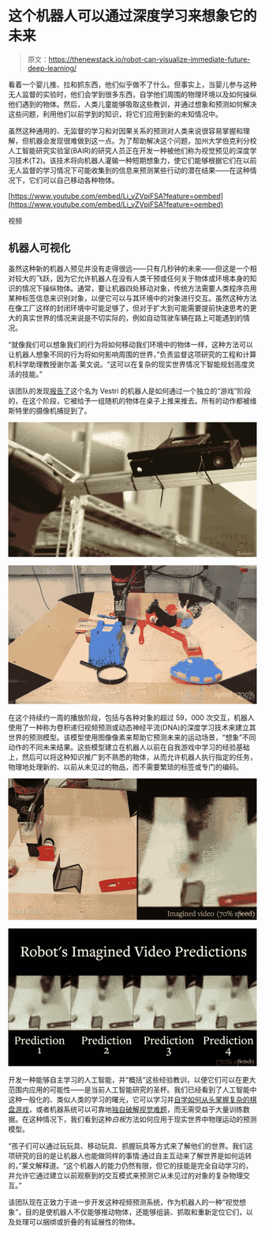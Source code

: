 # 这个机器人可以通过深度学习来想象它的未来

> 原文：<https://thenewstack.io/robot-can-visualize-immediate-future-deep-learning/>

看着一个婴儿推、拉和抓东西，他们似乎做不了什么。但事实上，当婴儿参与这种无人监督的实验时，他们会学到很多东西，自学他们周围的物理环境以及如何操纵他们遇到的物体。然后，人类儿童能够吸取这些教训，并通过想象和预测如何解决这些问题，利用他们以前学到的知识，将它们应用到新的未知情况中。

虽然这种通用的、无监督的学习和对因果关系的预测对人类来说很容易掌握和理解，但机器会发现很难做到这一点。为了帮助解决这个问题，加州大学伯克利分校人工智能研究实验室(BAIR)的研究人员正在开发一种被他们称为视觉预见的深度学习技术(T2)。该技术将向机器人灌输一种短期想象力，使它们能够根据它们在以前无人监督的学习情况下可能收集到的信息来预测某些行动的潜在结果——在这种情况下，它们可以自己移动各种物体。

[https://www.youtube.com/embed/Li_vZVpiFSA?feature=oembed](https://www.youtube.com/embed/Li_vZVpiFSA?feature=oembed)

视频

## 机器人可视化

虽然这种新的机器人预见并没有走得很远——只有几秒钟的未来——但这是一个相对较大的飞跃，因为它允许机器人在没有人类干预或任何关于物体或环境本身的知识的情况下操纵物体。通常，要让机器四处移动对象，传统方法需要人类程序员用某种标签信息来识别对象，以便它可以与其环境中的对象进行交互。虽然这种方法在像工厂这样的封闭环境中可能足够了，但对于扩大到可能需要提前快速思考的更大的真实世界的情况来说是不切实际的，例如自动驾驶车辆在路上可能遇到的情况。

“就像我们可以想象我们的行为将如何移动我们环境中的物体一样，这种方法可以让机器人想象不同的行为将如何影响周围的世界，”负责监督这项研究的工程和计算机科学助理教授谢尔盖·莱文说。“这可以在复杂的现实世界情况下智能规划高度灵活的技能。”

该团队的发现[报告了](https://arxiv.org/pdf/1605.07157.pdf)这个名为 Vestri 的机器人是如何通过一个独立的“游戏”阶段的，在这个阶段，它被给予一组随机的物体在桌子上推来推去。所有的动作都被维斯特里的摄像机捕捉到了。

![](img/ec070acd92e69b8bcbef3c927b6dbf49.png)

![](img/a61dc9b80282b1baf7a09b6123e3912b.png)

在这个持续约一周的播放阶段，包括与各种对象的超过 59，000 次交互，机器人使用了一种称为卷积递归视频预测或动态神经平流(DNA)的深度学习技术来建立其世界的预测模型。该模型使用图像像素来帮助它预测未来的运动场景，“想象”不同动作的不同未来结果。这些模型建立在机器人以前在自我游戏中学习的经验基础上，然后可以将这种知识推广到不熟悉的物体，从而允许机器人执行指定的任务，物理地处理新的、以前从未见过的物品，而不需要繁琐的标签或专门的编码。

![](img/bb01b010ea114ccd85d475878b3e3d8a.png)

![](img/48e7eb6bf4d9375165d2b83d1ccb688d.png)

开发一种能够自主学习的人工智能，并“概括”这些经验教训，以便它们可以在更大范围内应用的可能性——是当前人工智能研究的圣杯。我们已经看到了人工智能中这种一般化的、类似人类的学习的曙光，它可以学习并[自学如何从头掌握复杂的棋盘游戏](https://thenewstack.io/innovative-gaming-moves-googles-ai-becomes-go-grandmaster-three-days/)，或者机器系统可以可靠地[独自破解视觉难题](https://thenewstack.io/ai-human-like-vision-cracks-captcha-code/)，而无需受益于大量训练数据。在这种情况下，我们看到这种*白板*方法如何应用于现实世界中物理运动的预测模型。

“孩子们可以通过玩玩具、移动玩具、抓握玩具等方式来了解他们的世界。我们这项研究的目的是让机器人也能做同样的事情:通过自主互动来了解世界是如何运转的，”莱文解释道。“这个机器人的能力仍然有限，但它的技能是完全自动学习的，并允许它通过建立以前观察到的交互模式来预测它从未见过的对象的复杂物理交互。”

该团队现在正致力于进一步开发这种视频预测系统，作为机器人的一种“视觉想象”，目的是使机器人不仅能够推动物体，还能够组装、抓取和重新定位它们，以及处理可以捆绑或折叠的有延展性的物体。

<svg xmlns:xlink="http://www.w3.org/1999/xlink" viewBox="0 0 68 31" version="1.1"><title>Group</title> <desc>Created with Sketch.</desc></svg>